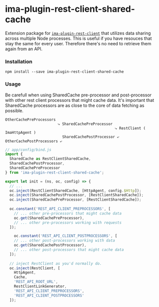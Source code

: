 # ima-plugin-rest-client-shared-cache

Extension package for [`ima-plugin-rest-client`](https://github.com/seznam/IMA.js-plugins/tree/master/packages/plugin-rest-client#readme)
that utilizes data sharing across multiple Node processes. This is useful
if you have resouces that stay the same for every user. Therefore there's
no need to retrieve them again from an API.

### Installation

```console
npm install --save ima-plugin-rest-client-shared-cache
```

### Usage

Be carefull when using SharedCache pre-processor and post-processor with other rest client processors that might cache data. It's important that SharedCache processors are as close to the core of data fetching as possible.

```
OtherCachePreProcessors 
                        ⤷ SharedCachePreProcessor
                                                  ⤷ RestClient ( ImaHttpAgent )
                          SharedCachePostProcessor ⤶
OtherCachePostProcessors ⤶
```

```javascript
// app/config/bind.js
import {
  SharedCache as RestClientSharedCache,
  SharedCachePostProcessor,
  SharedCachePreProcessor
} from 'ima-plugin-rest-client-shared-cache';

export let init = (ns, oc, config) => {
  // ...
  oc.inject(RestClientSharedCache, [HttpAgent, config.$Http]);
  oc.inject(SharedCachePostProcessor, [RestClientSharedCache]);
  oc.inject(SharedCachePreProcessor, [RestClientSharedCache]);
  
  oc.constant('REST_API_CLIENT_PREPROCESSORS', [
    // ... other pre-processors that might cache data
    oc.get(SharedCachePreProcessor),
    // ... other pre-processors working with requests
  ]);

	oc.constant('REST_API_CLIENT_POSTPROCESSORS', [
    // ... other post-processors working with data
    oc.get(SharedCachePostProcessor),
    // ... other post-processors that might cache data
  ]);
  
  // inject RestClient as you'd normally do. 
  oc.inject(RestClient, [
    HttpAgent,
    Cache,
    'REST_API_ROOT_URL',
    RestClientLinkGenerator,
    'REST_API_CLIENT_PREPROCESSORS',
    'REST_API_CLIENT_POSTPROCESSORS'
  ]);
```